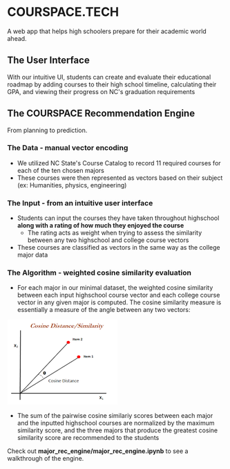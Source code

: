 # COURSPACE.TECH
A web app that helps high schoolers prepare for their academic world ahead.

## The User Interface
With our intuitive UI, students can create and evaluate their educational roadmap by adding courses to their high school timeline, calculating their GPA, and viewing their progress on NC's graduation requirements

## The COURSPACE Recommendation Engine
From planning to prediction.

### The Data - manual vector encoding
 - We utilized NC State's Course Catalog to record 11 required courses for each of the ten chosen majors
 - These courses were then represented as vectors based on their subject (ex: Humanities, physics, engineering)

### The Input - from an intuitive user interface
- Students can input the courses they have taken throughout highschool **along with a rating of how much they enjoyed the course**
    - The rating acts as weight when trying to assess the similarity between any two highschool and college course vectors
- These courses are classified as vectors in the same way as the college major data

### The Algorithm - weighted cosine similarity evaluation
- For each major in our minimal dataset, the weighted cosine similarity between each input highschool course vector and each college course vector in any given major is computed. The cosine similarity measure is essentially a measure of the angle between any two vectors:

![](major_rec/cos_sim_demo.png)

- The sum of the pairwise cosine similariy scores between each major and the inputted highschool courses are normalized by the maximum similarity score, and the three majors that produce the greatest cosine similarity score are recommended to the students

Check out **major_rec_engine/major_rec_engine.ipynb** to see a walkthrough of the engine.
